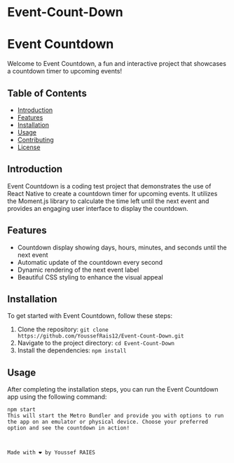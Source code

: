 # Event-Count-Down
# Event Countdown

Welcome to Event Countdown, a fun and interactive project that showcases a countdown timer to upcoming events!

## Table of Contents

- [Introduction](#introduction)
- [Features](#features)
- [Installation](#installation)
- [Usage](#usage)
- [Contributing](#contributing)
- [License](#license)

## Introduction

Event Countdown is a coding test project that demonstrates the use of React Native to create a countdown timer for upcoming events. It utilizes the Moment.js library to calculate the time left until the next event and provides an engaging user interface to display the countdown.

## Features

- Countdown display showing days, hours, minutes, and seconds until the next event
- Automatic update of the countdown every second
- Dynamic rendering of the next event label
- Beautiful CSS styling to enhance the visual appeal

## Installation

To get started with Event Countdown, follow these steps:

1. Clone the repository: `git clone https://github.com/YoussefRais12/Event-Count-Down.git`
2. Navigate to the project directory: `cd Event-Count-Down`
3. Install the dependencies: `npm install`

## Usage

After completing the installation steps, you can run the Event Countdown app using the following command:

```shell
npm start
This will start the Metro Bundler and provide you with options to run the app on an emulator or physical device. Choose your preferred option and see the countdown in action!



Made with ❤️ by Youssef RAIES
